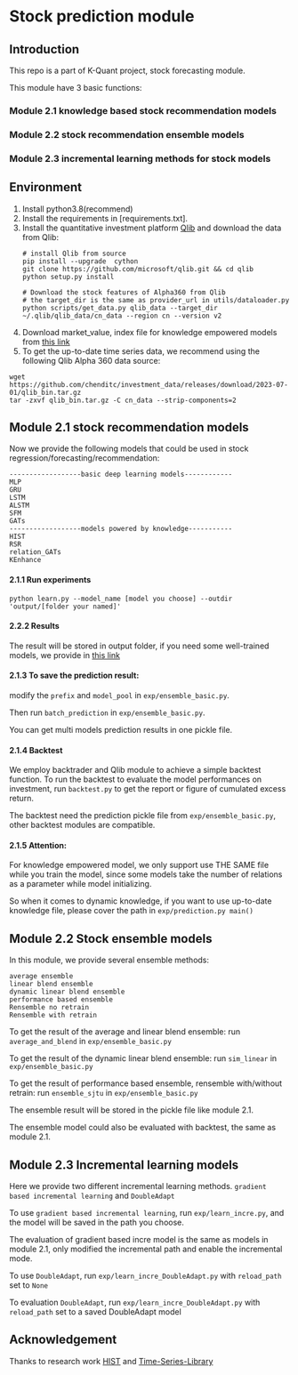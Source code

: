 # Stock prediction module


## Introduction

This repo is a part of K-Quant project, stock forecasting module.

This module have 3 basic functions:
### Module 2.1 knowledge based stock recommendation models
### Module 2.2 stock recommendation ensemble models
### Module 2.3 incremental learning methods for stock models

## Environment
1. Install python3.8(recommend) 
2. Install the requirements in [requirements.txt].
3. Install the quantitative investment platform [Qlib](https://github.com/microsoft/qlib) and download the data from Qlib:
    ```
    # install Qlib from source
    pip install --upgrade  cython
    git clone https://github.com/microsoft/qlib.git && cd qlib
    python setup.py install

    # Download the stock features of Alpha360 from Qlib
    # the target_dir is the same as provider_url in utils/dataloader.py
    python scripts/get_data.py qlib_data --target_dir ~/.qlib/qlib_data/cn_data --region cn --version v2
    ```
4. Download market_value, index file for knowledge empowered models from [this link](https://drive.google.com/file/d/1KBwZ_lX___bYBIHx9VWRzRgLFb8N3-NK/view?usp=sharing)
5. To get the up-to-date time series data, we recommend using the following Qlib Alpha 360 data source:
```commandline
wget https://github.com/chenditc/investment_data/releases/download/2023-07-01/qlib_bin.tar.gz
tar -zxvf qlib_bin.tar.gz -C cn_data --strip-components=2
```

## Module 2.1 stock recommendation models
Now we provide the following models that could be used in stock regression/forecasting/recommendation:
```
------------------basic deep learning models------------
MLP
GRU
LSTM
ALSTM
SFM
GATs
------------------models powered by knowledge-----------
HIST
RSR
relation_GATs
KEnhance
```
#### 2.1.1 Run experiments
    python learn.py --model_name [model you choose] --outdir 'output/[folder your named]'
#### 2.2.2 Results
The result will be stored in output folder, if you need some well-trained models, we provide in [this link](https://drive.google.com/file/d/1yGHXZDcCgY4AAp_UM_gKXyKo25Atmoft/view?usp=sharing)

[//]: # (### Knowledge choice)
[//]: # (For models in relation_model_dict&#40;in exp/learn.py&#41;, different knowledge source could be chosen as the knowledge input, we have the following choice:)
[//]: # (```angular2html)
[//]: # (industry-relation)
[//]: # (hidy-relation[extracted from HiDy in Module 1])
[//]: # (dueefin)
[//]: # (shanghai tech)
[//]: # (Fr2kg)
[//]: # (Doc2edga)
[//]: # (```)


#### 2.1.3 To save the prediction result:
modify the ```prefix``` and ```model_pool``` in ```exp/ensemble_basic.py```.

Then run ```batch_prediction``` in ```exp/ensemble_basic.py```.

You can get multi models prediction results in one pickle file.

#### 2.1.4 Backtest

We employ backtrader and Qlib module to achieve a simple backtest function. To run the backtest to evaluate the model performances on investment, 
run ```backtest.py``` to get the report or figure of cumulated excess return.

The backtest need the prediction pickle file from ```exp/ensemble_basic.py```, other backtest modules are compatible.

#### 2.1.5 Attention:
For knowledge empowered model, we only support use THE SAME file while you train the model, since some models take the number of relations as a parameter while model initializing. 

So when it comes to dynamic knowledge, if you want to use up-to-date knowledge file, please cover the path in ```exp/prediction.py main()```

[//]: # (For example, HIST needs up-to-date market value, and we use old one now which may could impact the model's performance.)

## Module 2.2 Stock ensemble models

In this module, we provide several ensemble methods:
```angular2html
average ensemble
linear blend ensemble
dynamic linear blend ensemble
performance based ensemble
Rensemble no retrain
Rensemble with retrain
```
To get the result of the average and linear blend ensemble: run ```average_and_blend``` in ```exp/ensemble_basic.py```

To get the result of the dynamic linear blend ensemble: run ```sim_linear``` in ```exp/ensemble_basic.py```

To get the result of performance based ensemble, rensemble with/without retrain: run  ```ensemble_sjtu``` in ```exp/ensemble_basic.py```

The ensemble result will be stored in the pickle file like module 2.1.

The ensemble model could also be evaluated with backtest, the same as module 2.1.

## Module 2.3 Incremental learning models

Here we provide two different incremental learning methods. ```gradient based incremental learning``` and ```DoubleAdapt```

To use ```gradient based incremental learning```, run ```exp/learn_incre.py```, and the model will be saved in the path you choose.

The evaluation of gradient based incre model is the same as models in module 2.1, only modified the incremental path and enable the incremental mode.

To use ```DoubleAdapt```, run ```exp/learn_incre_DoubleAdapt.py``` with ```reload_path``` set to ```None```

To evaluation ```DoubleAdapt```, run ```exp/learn_incre_DoubleAdapt.py``` with ```reload_path``` set to a saved DoubleAdapt model
## Acknowledgement

Thanks to research work [HIST](https://github.com/Wentao-Xu/HIST) and [Time-Series-Library](https://github.com/thuml/Time-Series-Library/)
